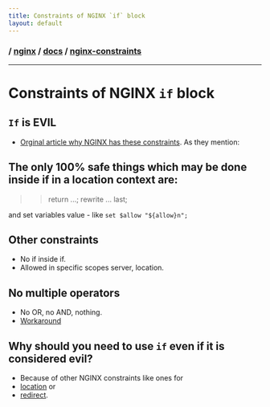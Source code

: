 ```yaml
---
title: Constraints of NGINX `if` block
layout: default
---
```


### / [nginx](./../../) / [docs](./../) / [nginx-constraints](./)

-----------------------------------------------------------------------------------

# Constraints of NGINX `if` block

## `If` is EVIL
* [Orginal article why NGINX has these constraints](https://www.nginx.com/resources/wiki/start/topics/depth/ifisevil/).
As they mention:

## The only 100% safe things which may be done inside if in a location context are:
>>return ...;
>>rewrite ... last;

and set variables value - like `set $allow "${allow}n";`

## Other constraints 
* No if inside if.
* Allowed in specific scopes server, location.

## No multiple operators
* No OR, no AND, nothing.
* [Workaround](../how-to-provide-conditional-request-settings-like-timeout-or-caching/how-to-have-multiple-conditions-in-nginx.md)

## Why should you need to use `if` even if it is considered evil?
* Because of other NGINX constraints like ones for 
* [location](contraints-of-nginx-location-block.md) or 
* [redirect](contraints-of-nginx-redirect.md).